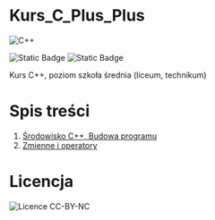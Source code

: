 # Kurs_C_Plus_Plus
![C++](https://img.shields.io/badge/c++-%2300599C.svg?style=for-the-badge&logo=c%2B%2B&logoColor=white)

![Static Badge](https://img.shields.io/badge/aktualizacja-02.10.2023-blue) 
![Static Badge](https://img.shields.io/badge/licencja-CC_BY_NC-green)

Kurs C++, poziom szkoła średnia (liceum, technikum)

# Spis treści
1. [Środowisko C++, Budowa programu](Środowisko_C_+_+_Budowa_Programu.pdf)
2. [Zmienne i operatory](Zmienne_i_Operatory.pdf)
  
# Licencja
<img src="https://feliszewski.pl/licence/cc-by-nc.png" alt="Licence CC-BY-NC">
